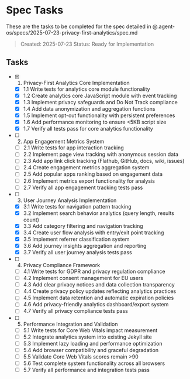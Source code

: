 # Spec Tasks

These are the tasks to be completed for the spec detailed in @.agent-os/specs/2025-07-23-privacy-first-analytics/spec.md

> Created: 2025-07-23
> Status: Ready for Implementation

## Tasks

- [x] 1. Privacy-First Analytics Core Implementation
  - [x] 1.1 Write tests for analytics core module functionality
  - [x] 1.2 Create analytics core JavaScript module with event tracking
  - [x] 1.3 Implement privacy safeguards and Do Not Track compliance
  - [x] 1.4 Add data anonymization and aggregation functions
  - [x] 1.5 Implement opt-out functionality with persistent preferences
  - [x] 1.6 Add performance monitoring to ensure <5KB script size
  - [x] 1.7 Verify all tests pass for core analytics functionality

- [ ] 2. App Engagement Metrics System
  - [ ] 2.1 Write tests for app interaction tracking
  - [ ] 2.2 Implement page view tracking with anonymous session data
  - [ ] 2.3 Add app link click tracking (Flathub, GitHub, docs, wiki, issues)
  - [ ] 2.4 Create engagement metrics aggregation system
  - [ ] 2.5 Add popular apps ranking based on engagement data
  - [ ] 2.6 Implement metrics export functionality for analysis
  - [ ] 2.7 Verify all app engagement tracking tests pass

- [ ] 3. User Journey Analysis Implementation
  - [x] 3.1 Write tests for navigation pattern tracking
  - [x] 3.2 Implement search behavior analytics (query length, results count)
  - [x] 3.3 Add category filtering and navigation tracking
  - [x] 3.4 Create user flow analysis with entry/exit point tracking
  - [x] 3.5 Implement referrer classification system
  - [x] 3.6 Add journey insights aggregation and reporting
  - [x] 3.7 Verify all user journey analysis tests pass

- [ ] 4. Privacy Compliance Framework
  - [ ] 4.1 Write tests for GDPR and privacy regulation compliance
  - [ ] 4.2 Implement consent management for EU users
  - [ ] 4.3 Add clear privacy notices and data collection transparency
  - [ ] 4.4 Create privacy policy updates reflecting analytics practices
  - [ ] 4.5 Implement data retention and automatic expiration policies
  - [ ] 4.6 Add privacy-friendly analytics dashboard/export system
  - [ ] 4.7 Verify all privacy compliance tests pass

- [ ] 5. Performance Integration and Validation
  - [ ] 5.1 Write tests for Core Web Vitals impact measurement
  - [ ] 5.2 Integrate analytics system into existing Jekyll site
  - [ ] 5.3 Implement lazy loading and performance optimization
  - [ ] 5.4 Add browser compatibility and graceful degradation
  - [ ] 5.5 Validate Core Web Vitals scores remain >90
  - [ ] 5.6 Test complete system functionality across all browsers
  - [ ] 5.7 Verify all performance and integration tests pass